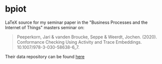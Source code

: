 # bpiot
LaTeX source for my seminar paper in the "Business Processes and the Internet of Things" masters seminar on:

> Peeperkorn, Jari & vanden Broucke, Seppe & Weerdt, Jochen. (2020). Conformance Checking Using Activity and Trace Embeddings. 10.1007/978-3-030-58638-6_7. 

Their data repository can be found [here](https://github.com/jaripeeperkorn/Conformance-checking-using-activity-and-trace-embeddings)
